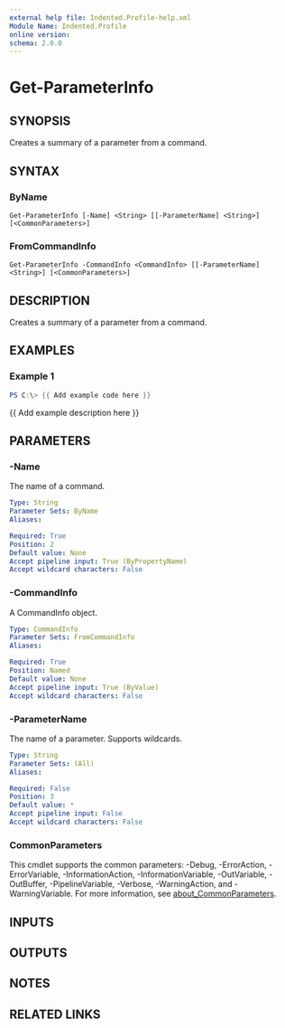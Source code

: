 ```yaml
---
external help file: Indented.Profile-help.xml
Module Name: Indented.Profile
online version:
schema: 2.0.0
---
```


# Get-ParameterInfo

## SYNOPSIS
Creates a summary of a parameter from a command.

## SYNTAX

### ByName
```
Get-ParameterInfo [-Name] <String> [[-ParameterName] <String>] [<CommonParameters>]
```

### FromCommandInfo
```
Get-ParameterInfo -CommandInfo <CommandInfo> [[-ParameterName] <String>] [<CommonParameters>]
```

## DESCRIPTION
Creates a summary of a parameter from a command.

## EXAMPLES

### Example 1
```powershell
PS C:\> {{ Add example code here }}
```

{{ Add example description here }}

## PARAMETERS

### -Name
The name of a command.

```yaml
Type: String
Parameter Sets: ByName
Aliases:

Required: True
Position: 2
Default value: None
Accept pipeline input: True (ByPropertyName)
Accept wildcard characters: False
```

### -CommandInfo
A CommandInfo object.

```yaml
Type: CommandInfo
Parameter Sets: FromCommandInfo
Aliases:

Required: True
Position: Named
Default value: None
Accept pipeline input: True (ByValue)
Accept wildcard characters: False
```

### -ParameterName
The name of a parameter.
Supports wildcards.

```yaml
Type: String
Parameter Sets: (All)
Aliases:

Required: False
Position: 3
Default value: *
Accept pipeline input: False
Accept wildcard characters: False
```

### CommonParameters
This cmdlet supports the common parameters: -Debug, -ErrorAction, -ErrorVariable, -InformationAction, -InformationVariable, -OutVariable, -OutBuffer, -PipelineVariable, -Verbose, -WarningAction, and -WarningVariable. For more information, see [about_CommonParameters](http://go.microsoft.com/fwlink/?LinkID=113216).

## INPUTS

## OUTPUTS

## NOTES

## RELATED LINKS
